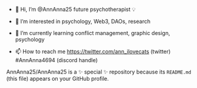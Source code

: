 - 👋 Hi, I’m @AnnAnna25 future psychotherapist 💡

- 👀 I’m interested in psychology, Web3, DAOs, research

- 🌱 I’m currently learning conflict management, graphic design, psychology

- 📫 How to reach me https://twitter.com/ann_ilovecats (twitter)
                     #AnnAnna4694 (discord handle)

AnnAnna25/AnnAnna25 is a ✨ special ✨ repository because its `README.md` (this file) appears on your GitHub profile.


